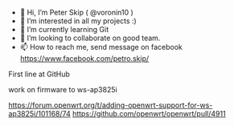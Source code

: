 - 👋 Hi, I’m  Peter Skip ( @voronin10 )
- 👀 I’m interested in all my projects :)
- 🌱 I’m currently learning Git
- 💞️ I’m looking to collaborate on good team.
- 📫 How to reach me, send message on facebook https://www.facebook.com/petro.skip/

<!---
voronin10/voronin10 is a ✨ special ✨ repository because its `README.md` (this file) appears on your GitHub profile.
You can click the Preview link to take a look at your changes.
--->
First line at GitHub


work on firmware to ws-ap3825i

https://forum.openwrt.org/t/adding-openwrt-support-for-ws-ap3825i/101168/74
https://github.com/openwrt/openwrt/pull/4911
